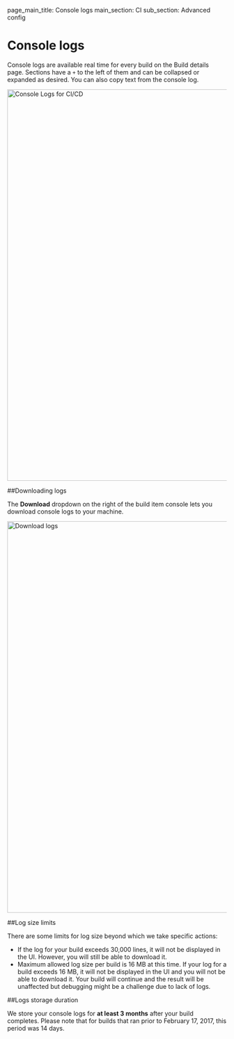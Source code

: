 page_main_title: Console logs
main_section: CI
sub_section: Advanced config

# Console logs

Console logs are available real time for every build on the Build details page. Sections have a `+` to the left of them and can be collapsed or expanded as desired. You can also copy text from the console log.

<img src="../../images/ci/console-logs.png" alt="Console Logs for CI/CD" style="width:900px;"/>

##Downloading logs

The **Download** dropdown on the right of the build item console lets you download console logs to your machine.

<img src="../../images/ci/download-logs.png" alt="Download logs" style="width:900px;"/>

##Log size limits

There are some limits for log size beyond which we take specific actions:   

-  If the log for your build exceeds 30,000 lines, it will not be displayed in the UI. However, you will still be able to download it.
-  Maximum allowed log size per build is 16 MB at this time. If your log for a build  exceeds 16 MB, it will not be displayed in the UI and you will not be able to download it. Your build will continue and the result will be unaffected but debugging might be a challenge due to lack of logs.

##Logs storage duration

We store your console logs for **at least 3 months** after your build completes. Please note that for builds that ran prior to February 17, 2017, this period was 14 days.
